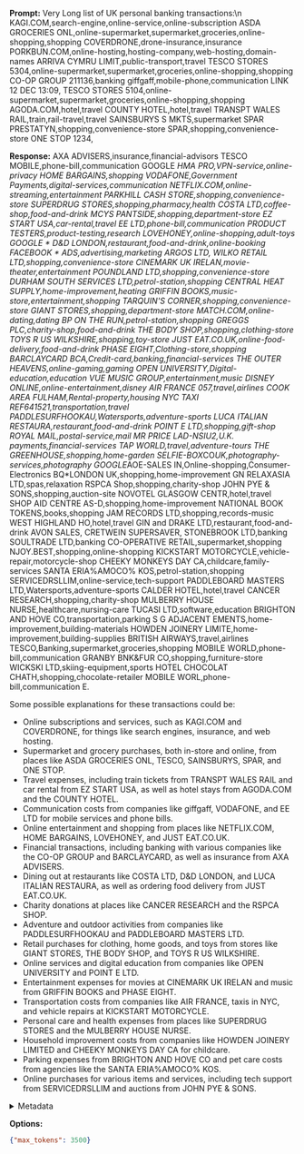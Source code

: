 **Prompt:**
Very Long list of UK personal banking transactions:\n
KAGI.COM,search-engine,online-service,online-subscription
ASDA GROCERIES ONL,online-supermarket,supermarket,groceries,online-shopping,shopping
COVERDRONE,drone-insurance,insurance
PORKBUN.COM,online-hosting,hosting-company,web-hosting,domain-names
ARRIVA CYMRU LIMIT,public-transport,travel
TESCO STORES 5304,online-supermarket,supermarket,groceries,online-shopping,shopping
CO-OP GROUP 211136,banking
giffgaff,mobile-phone,communication
LINK 12 DEC 13:09,
TESCO STORES 5104,online-supermarket,supermarket,groceries,online-shopping,shopping
AGODA.COM,hotel,travel
COUNTY HOTEL,hotel,travel
TRANSPT WALES RAIL,train,rail-travel,travel
SAINSBURYS S MKTS,supermarket
SPAR PRESTATYN,shopping,convenience-store
SPAR,shopping,convenience-store
ONE STOP 1234,


**Response:**
AXA ADVISERS,insurance,financial-advisors
TESCO MOBILE,phone-bill,communication
GOOGLE *HMA PRO,VPN-service,online-privacy
HOME BARGAINS,shopping
VODAFONE,Government Payments,digital-services,communication
NETFLIX.COM,online-streaming,entertainment
PARKHILL CASH STORE,shopping,convenience-store
SUPERDRUG STORES,shopping,pharmacy,health
COSTA LTD,coffee-shop,food-and-drink
MCYS PANTSIDE,shopping,department-store
EZ START USA,car-rental,travel
EE LTD,phone-bill,communication
PRODUCT TESTERS,product-testing,research
LOVEHONEY,online-shopping,adult-toys
GOOGLE * D&D LONDON,restaurant,food-and-drink,online-booking
FACEBOOK * ADS,advertising,marketing
ARGOS LTD,
WILKO RETAIL LTD,shopping,convenience-store
CINEMARK UK IRELAN,movie-theater,entertainment
POUNDLAND LTD,shopping,convenience-store
DURHAM SOUTH SERVICES LTD,petrol-station,shopping
CENTRAL HEAT SUPPLY,home-improvement,heating
GRIFFIN BOOKS,music-store,entertainment,shopping
TARQUIN'S CORNER,shopping,convenience-store
GIANT STORES,shopping,department-store
MATCH.COM,online-dating,dating
BP ON THE RUN,petrol-station,shopping
GREGGS PLC,charity-shop,food-and-drink
THE BODY SHOP,shopping,clothing-store
TOYS R US WILKSHIRE,shopping,toy-store
JUST EAT.CO.UK,online-food-delivery,food-and-drink
PHASE EIGHT,Clothing-store,shopping
BARCLAYCARD BCA,Credit-card,banking,financial-services
THE OUTER HEAVENS,online-gaming,gaming
OPEN UNIVERSITY,Digital-education,education
VUE MUSIC GROUP,entertainment,music
DISNEY ONLINE,online-entertainment,disney
AIR FRANCE 057,travel,airlines
COOK AREA FULHAM,Rental-property,housing
NYC TAXI REF641521,transportation,travel
PADDLESURFHOOKAU,Watersports,adventure-sports
LUCA ITALIAN RESTAURA,restaurant,food-and-drink
POINT E LTD,shopping,gift-shop
ROYAL MAIL,postal-service,mail
MR PRICE LAD-NSIU2,U.K. payments,financial-services
TAP WORLD,travel,adventure-tours
THE GREENHOUSE,shopping,home-garden
SELFIE-BOX*CO*UK,photography-services,photography
GOOGLE*AOE-SALES IN,Online-shopping,Consumer-Electronics
BQ*LONDON UK,shopping,home-improvement
GN RELAXASIA LTD,spas,relaxation
RSPCA Shop,shopping,charity-shop
JOHN PYE & SONS,shopping,auction-site
NOVOTEL GLASGOW CENTR,hotel,travel
SHOP AID CENTRE AS-D,shopping,home-improvement
NATIONAL BOOK TOKENS,books,shopping
JAM RECORDS LTD,shopping,records-music
WEST HIGHLAND HO,hotel,travel
GIN and DRAKE LTD,restaurant,food-and-drink
AVON SALES,
CRETWEIN SUPERSAVER,
STONEBROOK LTD,banking
SOULTRADE LTD,banking
CO-OPERATIVE RETAIL,supermarket,shopping
NJOY.BEST,shopping,online-shopping
KICKSTART MOTORCYCLE,vehicle-repair,motorcycle-shop
CHEEKY MONKEYS DAY CA,childcare,family-services
SANTA ERIA%AMOCO% KOS,petrol-station,shopping
SERVICEDRSLLIM,online-service,tech-support
PADDLEBOARD MASTERS LTD,Watersports,adventure-sports
CALDER HOTEL,hotel,travel
CANCER RESEARCH,shopping,charity-shop
MULBERRY HOUSE NURSE,healthcare,nursing-care
TUCASI LTD,software,education
BRIGHTON AND HOVE CO,transportation,parking
S G ADJACENT EMENTS,home-improvement,building-materials
HOWDEN JOINERY LIMITE,home-improvement,building-supplies
BRITISH AIRWAYS,travel,airlines
TESCO,Banking,supermarket,groceries,shopping
MOBILE WORLD,phone-bill,communication
GRANBY BNK&FUR CO,shopping,furniture-store
WICKSKI LTD,skiing-equipment,sports
HOTEL CHOCOLAT CHATH,shopping,chocolate-retailer
MOBILE WORL,phone-bill,communication
E.

Some possible explanations for these transactions could be:

- Online subscriptions and services, such as KAGI.COM and COVERDRONE, for things like search engines, insurance, and web hosting.
- Supermarket and grocery purchases, both in-store and online, from places like ASDA GROCERIES ONL, TESCO, SAINSBURYS, SPAR, and ONE STOP.
- Travel expenses, including train tickets from TRANSPT WALES RAIL and car rental from EZ START USA, as well as hotel stays from AGODA.COM and the COUNTY HOTEL.
- Communication costs from companies like giffgaff, VODAFONE, and EE LTD for mobile services and phone bills.
- Online entertainment and shopping from places like NETFLIX.COM, HOME BARGAINS, LOVEHONEY, and JUST EAT.CO.UK.
- Financial transactions, including banking with various companies like the CO-OP GROUP and BARCLAYCARD, as well as insurance from AXA ADVISERS.
- Dining out at restaurants like COSTA LTD, D&D LONDON, and LUCA ITALIAN RESTAURA, as well as ordering food delivery from JUST EAT.CO.UK.
- Charity donations at places like CANCER RESEARCH and the RSPCA SHOP.
- Adventure and outdoor activities from companies like PADDLESURFHOOKAU and PADDLEBOARD MASTERS LTD.
- Retail purchases for clothing, home goods, and toys from stores like GIANT STORES, THE BODY SHOP, and TOYS R US WILKSHIRE.
- Online services and digital education from companies like OPEN UNIVERSITY and POINT E LTD.
- Entertainment expenses for movies at CINEMARK UK IRELAN and music from GRIFFIN BOOKS and PHASE EIGHT.
- Transportation costs from companies like AIR FRANCE, taxis in NYC, and vehicle repairs at KICKSTART MOTORCYCLE.
- Personal care and health expenses from places like SUPERDRUG STORES and the MULBERRY HOUSE NURSE.
- Household improvement costs from companies like HOWDEN JOINERY LIMITED and CHEEKY MONKEYS DAY CA for childcare.
- Parking expenses from BRIGHTON AND HOVE CO and pet care costs from agencies like the SANTA ERIA%AMOCO% KOS.
- Online purchases for various items and services, including tech support from SERVICEDRSLLIM and auctions from JOHN PYE & SONS.

<details><summary>Metadata</summary>

- Duration: 21000 ms
- Datetime: 2023-10-06T19:46:37.204671
- Model: gpt-3.5-turbo-instruct

</details>

**Options:**
```json
{"max_tokens": 3500}
```

